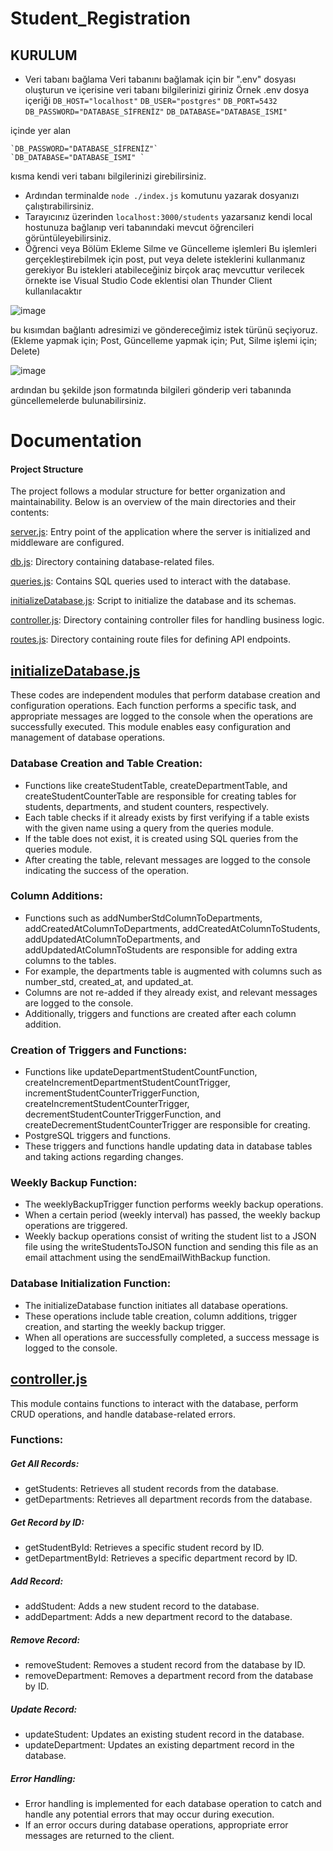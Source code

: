 # Student_Registration

**KURULUM**
- 
- Veri tabanı bağlama
Veri tabanını bağlamak için bir ".env" dosyası oluşturun ve içerisine veri tabanı bilgilerinizi giriniz
Örnek .env dosya içeriği
`DB_HOST="localhost"`
`DB_USER="postgres"`
`DB_PORT=5432`
`DB_PASSWORD="DATABASE_SİFRENİZ"`
`DB_DATABASE="DATABASE_ISMI"`

içinde yer alan

	`DB_PASSWORD="DATABASE_SİFRENİZ"`
	`DB_DATABASE="DATABASE_ISMI" `

kısma kendi veri tabanı bilgilerinizi girebilirsiniz.

- Ardından terminalde `node ./index.js` komutunu yazarak dosyanızı çalıştırabilirsiniz.
- Tarayıcınız üzerinden `localhost:3000/students` yazarsanız kendi local hostunuza bağlanıp veri tabanındaki mevcut öğrencileri görüntüleyebilirsiniz. 
- Öğrenci veya Bölüm Ekleme Silme ve Güncelleme işlemleri
Bu işlemleri gerçekleştirebilmek için post, put veya delete isteklerini kullanmanız gerekiyor
Bu istekleri atabileceğiniz birçok araç mevcuttur verilecek örnekte ise Visual Studio Code eklentisi olan Thunder Client kullanılacaktır

![image](https://github.com/Alidari/Student_Registration/assets/92364056/1d5f5bc8-09b4-4823-86e3-a2bef26dd23e)

bu kısımdan bağlantı adresimizi ve göndereceğimiz istek türünü seçiyoruz. (Ekleme yapmak için; Post, Güncelleme yapmak için; Put, Silme işlemi için; Delete)

![image](https://github.com/Alidari/Student_Registration/assets/92364056/96709152-9fa5-4beb-90fc-ca6356b8bfc0)

ardından bu şekilde json formatında bilgileri gönderip veri tabanında güncellemelerde bulunabilirsiniz. 

# Documentation

 #### Project Structure
   
The project follows a modular structure for better organization and maintainability. Below is an overview of the main directories and their contents:

[server.js](./server.js): Entry point of the application where the server is initialized and middleware are configured.

[db.js](./db.js): Directory containing database-related files.

[queries.js](./src/student/queries.js): Contains SQL queries used to interact with the database.

[initializeDatabase.js](./src/student/initializeDatabase.js): Script to initialize the database and its schemas.

[controller.js](./src/student/controller.js): Directory containing controller files for handling business logic.

[routes.js](./src/student/routes.js): Directory containing route files for defining API endpoints.



## [initializeDatabase.js](./src/student/initializeDatabase.js)
These codes are independent modules that perform database creation and configuration operations. 
Each function performs a specific task, and appropriate messages are logged to the console when the operations are successfully executed. 
This module enables easy configuration and management of database operations.

### Database Creation and Table Creation:

* Functions like createStudentTable, createDepartmentTable, and createStudentCounterTable are responsible for creating tables for students, departments, and student counters, respectively.
* Each table checks if it already exists by first verifying if a table exists with the given name using a query from the queries module.
* If the table does not exist, it is created using SQL queries from the queries module.
* After creating the table, relevant messages are logged to the console indicating the success of the operation.

### Column Additions:
* Functions such as addNumberStdColumnToDepartments, addCreatedAtColumnToDepartments, addCreatedAtColumnToStudents, addUpdatedAtColumnToDepartments, and addUpdatedAtColumnToStudents are responsible for adding extra columns to the tables.
* For example, the departments table is augmented with columns such as number_std, created_at, and updated_at.
* Columns are not re-added if they already exist, and relevant messages are logged to the console.
* Additionally, triggers and functions are created after each column addition.

### Creation of Triggers and Functions:
* Functions like updateDepartmentStudentCountFunction, createIncrementDepartmentStudentCountTrigger, incrementStudentCounterTriggerFunction, createIncrementStudentCounterTrigger, decrementStudentCounterTriggerFunction, and createDecrementStudentCounterTrigger are responsible for creating.
* PostgreSQL triggers and functions.
* These triggers and functions handle updating data in database tables and taking actions regarding changes.

### Weekly Backup Function:
* The weeklyBackupTrigger function performs weekly backup operations.
* When a certain period (weekly interval) has passed, the weekly backup operations are triggered.
* Weekly backup operations consist of writing the student list to a JSON file using the writeStudentsToJSON function and sending this file as an email attachment using the sendEmailWithBackup function.

### Database Initialization Function:
* The initializeDatabase function initiates all database operations.
* These operations include table creation, column additions, trigger creation, and starting the weekly backup trigger.
* When all operations are successfully completed, a success message is logged to the console.


## [controller.js](./src/student/controller.js)

This module contains functions to interact with the database, perform CRUD operations, and handle database-related errors.

### Functions:
##### Get All Records:
* getStudents: Retrieves all student records from the database.
* getDepartments: Retrieves all department records from the database.
##### Get Record by ID:
* getStudentById: Retrieves a specific student record by ID.
* getDepartmentById: Retrieves a specific department record by ID.
##### Add Record:
* addStudent: Adds a new student record to the database.
* addDepartment: Adds a new department record to the database.
##### Remove Record:
* removeStudent: Removes a student record from the database by ID.
* removeDepartment: Removes a department record from the database by ID.
##### Update Record:
* updateStudent: Updates an existing student record in the database.
* updateDepartment: Updates an existing department record in the database.
##### Error Handling:
* Error handling is implemented for each database operation to catch and handle any potential errors that may occur during execution.
* If an error occurs during database operations, appropriate error messages are returned to the client.





